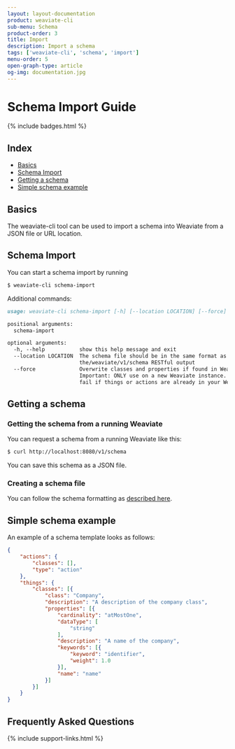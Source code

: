 ```yaml
---
layout: layout-documentation
product: weaviate-cli
sub-menu: Schema
product-order: 3
title: Import
description: Import a schema
tags: ['weaviate-cli', 'schema', 'import']
menu-order: 5
open-graph-type: article
og-img: documentation.jpg
---
```


# Schema Import Guide

{% include badges.html %}

## Index

- [Basics](#basics)
- [Schema Import](#schema-import)
- [Getting a schema](#getting-a-schema)
- [Simple schema example](#simple-schema-example)

## Basics

The weaviate-cli tool can be used to import a schema into Weaviate from a JSON file or URL location.

## Schema Import

You can start a schema import by running

```bash
$ weaviate-cli schema-import
```

Additional commands:

```markdown
usage: weaviate-cli schema-import [-h] [--location LOCATION] [--force]

positional arguments:
  schema-import

optional arguments:
  -h, --help           show this help message and exit
  --location LOCATION  The schema file should be in the same format as
                       the/weaviate/v1/schema RESTful output
  --force              Overwrite classes and properties if found in Weaviate?
                       Important: ONLY use on a new Weaviate instance. Will
                       fail if things or actions are already in your Weaviate
```

## Getting a schema

### Getting the schema from a running Weaviate

You can request a schema from a running Weaviate like this:

```bash
$ curl http://localhost:8080/v1/schema
```

You can save this schema as a JSON file.

### Creating a schema file

You can follow the schema formatting as [described here](/documentation/weaviate/current/add-data/define_schema.html).

## Simple schema example

An example of a schema template looks as follows:

```json
{
	"actions": {
		"classes": [],
		"type": "action"
	},
	"things": {
		"classes": [{
			"class": "Company",
			"description": "A description of the company class",
			"properties": [{
				"cardinality": "atMostOne",
				"dataType": [
					"string"
				],
				"description": "A name of the company",
				"keywords": [{
					"keyword": "identifier",
					"weight": 1.0
				}],
				"name": "name"
			}]
		}]
	}
}
```

## Frequently Asked Questions

{% include support-links.html %}